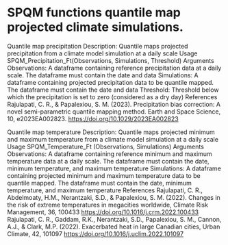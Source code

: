 # SPQM functions quantile map projected climate simulations.
Quantile map precipitation
Description: Quantile maps projected precipitation from a climate model simulation at a daily scale
Usage
SPQM_Precipitation_Ft(Observations, Simulations, Threshold)
Arguments
Observations: A dataframe containing reference precipitation data at a daily scale. The dataframe must contain the date and data
Simulations: A dataframe containing projected precipitation data to be quantile mapped. The dataframe must contain the date and data
Threshold: Threshold below which the precipitation is set to zero (considered as a dry day)
References
Rajulapati, C. R., & Papalexiou, S. M. (2023). Precipitation bias correction: A novel semi-parametric quantile mapping method. Earth and Space Science, 10, e2023EA002823. https://doi.org/10.1029/2023EA002823

Quantile map temperature
Description: Quantile maps projected minimum and maximum temperature from a climate model simulation at a daily scale
Usage
SPQM_Temperature_Ft (Observations, Simulations)
Arguments
Observations: A dataframe containing reference minimum and maximum temperature data at a daily scale. The dataframe must contain the date, minimum temperature, and maximum temperature
Simulations: A dataframe containing projected minimum and maximum temperature data to be quantile mapped. The dataframe must contain the date, minimum temperature, and maximum temperature 
References
Rajulapati, C. R., Abdelmoaty, H.M., Nerantzaki, S.D., & Papalexiou, S. M. (2022). Changes in the risk of extreme temperatures in megacities worldwide, Climate Risk Management,  36, 100433 https://doi.org/10.1016/j.crm.2022.100433
Rajulapati, C. R., Gaddam, R.K., Nerantzaki, S.D., Papalexiou, S. M., Cannon, A.J., &  Clark, M.P. (2022). Exacerbated heat in large Canadian cities, Urban Climate,  42, 101097 https://doi.org/10.1016/j.uclim.2022.101097


